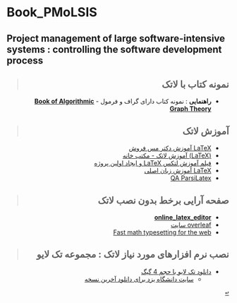 # Book_PMoLSIS

## Project management of large software-intensive systems : controlling the software development process

<div dir="rtl">

<a name="Latex"></a>
<!--
<details>
    <summary>لاتک</summary>
-->

> ## نمونه کتاب با لاتک 
- **راهنمایی** : نمونه کتاب دارای گراف و فرمول 
       - [**Book of Algorithmic Graph Theory**](https://github.com/jonasagx/graphbook)

> ## آموزش لاتک 
- [LaTeX آموزش دکتر مس فروش ](http://mesforush.staff.shahroodut.ac.ir/category/%d8%a2%d9%85%d9%88%d8%b2%d8%b4-latex/)
- [(LaTeX) آموزش لاتک - مکتب خانه ](https://maktabkhooneh.org/course/%D8%A2%D9%85%D9%88%D8%B2%D8%B4-%D9%84%D8%AA%DA%A9-LaTeX-mk265/)
- [فیلم آموزش لتکس LaTeX و ایجاد اولین پروژه](https://faradars.org/courses/mvrtex9201a-introduction-of-latex-and-first-project)
- [LaTeX آموزش زبان اصلی  ](https://git.ir/packtpub-latex-for-everyone-and-everything/)
- [QA ParsiLatex](http://qa.parsilatex.com/)

> ## صفحه آرایی برخط بدون نصب لاتک
- [**online_latex_editor**](https://www.tutorialspoint.com/online_latex_editor.php)
- [overleaf سایت ](https://www.overleaf.com/)
- [Fast math typesetting for the web](https://katex.org/)

> ## نصب نرم افزارهای مورد نیاز لاتک : مجموعه تک لایو
- [دانلود تک لایو با حجم 4 گیگ](http://ctan.yazd.ac.ir/systems/texlive/Images/texlive2020-20200406.iso)
    - [سایت دانشگاه یزد برای دانلود آخرین نسخه](http://ctan.yazd.ac.ir/systems/texlive/Images/)

[<kbd>↩</kbd>](#TOC)

<!--
</details>
-->


</div>
